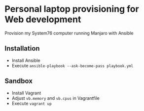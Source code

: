 # Personal laptop provisioning for Web development

Provision my System76 computer running Manjaro with Ansible

## Installation
- Install Ansible
- Execute `ansible-playbook --ask-become-pass playbook.yml`

## Sandbox
- Install Vagrant
- Adjust `vb.memory` and `vb.cpus` in Vagrantfile
- Execute `vagrant up`
